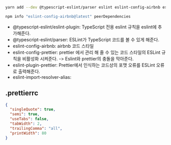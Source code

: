 

```bash
yarn add --dev @typescript-eslint/parser eslint eslint-config-airbnb eslint-config-prettier prettier 
```

```bash
npm info "eslint-config-airbnb@latest" peerDependencies
```

- @typescript-eslint/eslint-plugin: TypeScript 전용 eslint 규칙을 eslint에 추가해준다.
- @typescript-eslint/parser: ESLint가 TypeScript 코드를 볼 수 있게 해준다.
- eslint-config-airbnb: airbnb 코드 스타일
- eslint-config-prettier: prettier 에서 관리 해 줄 수 있는 코드 스타일의 ESLint 규칙을 비활성화 시켜준다. -> Eslint와 prettier의 충돌을 막아준다.
- eslint-plugin-prettier: Prettier에서 인식하는 코드상의 포맷 오류를 ESLint 오류로 출력해준다.
- eslint-import-resolver-alias: 


## .prettierrc
```json
{
  "singleQuote": true,
  "semi": true,
  "useTabs": false,
  "tabWidth": 2,
  "trailingComma": "all",
  "printWidth": 80
}
```